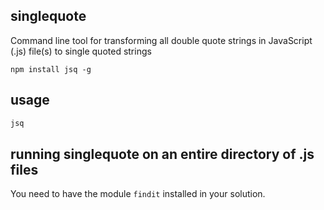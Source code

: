 singlequote
--------------

Command line tool for transforming all double quote strings in JavaScript (.js) file(s) to single quoted strings

```
npm install jsq -g
```

usage
-----
```js
jsq
```

running singlequote on an entire directory of .js files
-------------------------------------------------------
You need to have the module `findit` installed in your solution.

```js
```
